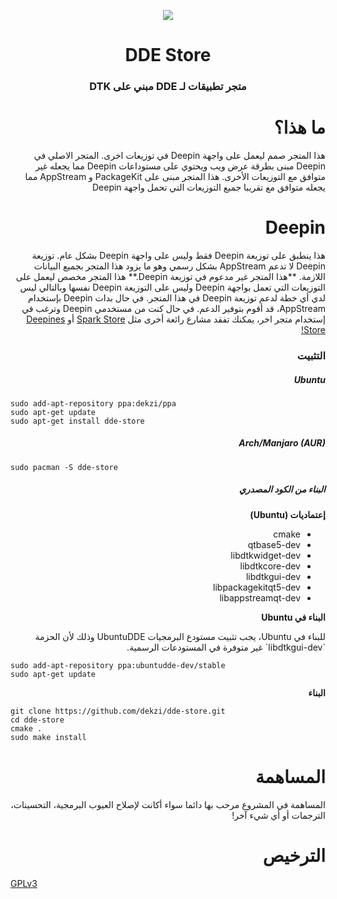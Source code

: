 <p align="center"><img src="https://user-images.githubusercontent.com/56656996/99621835-b2d8dc80-29dd-11eb-8183-987e80f8b3a7.png"></p>
<h1 align="center">DDE Store</h1>
<h3 dir='rtl' align="center">متجر تطبيقات لـ DDE مبني على DTK</h3>

<h1 dir='rtl' align="right">ما هذا؟</h1>

<p dir='rtl' align="right">هذا المتجر صمم ليعمل على واجهة Deepin في توزيعات اخرى. المتجر الاصلي في Deepin مبنى بطرقة عرض ويب ويحتوي على مستوداعات Deepin مما يجعله غير متوافق مع التوزيعات الأخرى. هذا المتجر مبنى على PackageKit و AppStream مما يجعله متوافق مع تقريبا جميع التوزيعات التي تحمل واجهة Deepin</p>

<h1 dir='rtl' align="right">Deepin</h1>
<p dir='rtl' align="right">هذا ينطبق على توزيعة Deepin فقط وليس على واجهة Deepin بشكل عام. توزيعة Deepin لا تدعم AppStream بشكل رسمي وهو ما يزود هذا المتجر بجميع البيانات اللازمة. **هذا المتجر غير مدعوم في توزيعة Deepin.** هذا المتجر مخصص ليعمل على التوزيعات التي تعمل بواجهة Deepin وليس على التوزيعة Deepin نفسها وبالتالي ليس لدي أي خطة لدعم توزيعة Deepin في هذا المتجر. في حال بدات Deepin بإستخدام AppStream، قد أقوم بتوفير الدعم. في حال كنت من مستخدمي Deepin وترغب في إستخدام متجر اخر، يمكنك تفقد مشارع رائعة أخرى مثل <a href="https://www.spark-app.store">Spark Store</a> أو <a href="https://deepines.com">Deepines Store!</a></p>



<h3 dir='rtl' align="right">التثبيت</h3>
<h5 dir='rtl' align="right">Ubuntu</h5>

```
sudo add-apt-repository ppa:dekzi/ppa
sudo apt-get update
sudo apt-get install dde-store
```

<h5 dir='rtl' align="right">Arch/Manjaro (AUR)</h5>

```
sudo pacman -S dde-store
```

<h5 dir='rtl' align="right">البناء من الكود المصدري</h5>

<p dir='rtl' align="right"><b>إعتماديات (Ubuntu)</b></p>

<ul dir='rtl' align="right">
  <li dir='rtl' align="right">cmake</li>
  <li dir='rtl' align="right">qtbase5-dev</li>
  <li dir='rtl' align="right">libdtkwidget-dev</li>
  <li dir='rtl' align="right">libdtkcore-dev</li>
  <li dir='rtl' align="right">libdtkgui-dev</li>
  <li dir='rtl' align="right">libpackagekitqt5-dev</li>
  <li dir='rtl' align="right">libappstreamqt-dev</li>
</ul>


<p dir='rtl' align="right"><b>البناء في Ubuntu</b></p>

<p dir='rtl' align="right">للبناء في Ubuntu، يجب تثبيت مستودع البرمجيات UbuntuDDE وذلك لأن الحزمة `libdtkgui-dev` غير متوفرة في المستودعات الرسمية.</p>

```
sudo add-apt-repository ppa:ubuntudde-dev/stable
sudo apt-get update
```

<p dir='rtl' align="right"><b>البناء</b></p>

```
git clone https://github.com/dekzi/dde-store.git
cd dde-store
cmake .
sudo make install
```

<h1 dir='rtl' align="right">المساهمة</h1>
<p dir='rtl' align="right">المساهمة في المشروع مرحب بها دائما سواء أكانت لإصلاح العيوب البرمجية، التحسينات، الترجمات أو أي شيء آخر!</p>

<h1 dir='rtl' align="right">الترخيص</h1>

[GPLv3](../../LICENSE)

